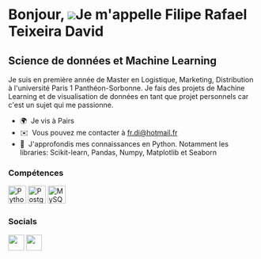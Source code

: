 Bonjour, ![](https://user-images.githubusercontent.com/18350557/176309783-0785949b-9127-417c-8b55-ab5a4333674e.gif)Je m'appelle Filipe Rafael Teixeira David
=======================================================================================================================================

Science de données et Machine Learning
------------------------------------------

Je suis en première année de Master en Logistique, Marketing, Distribution à l'université Paris 1 Panthéon-Sorbonne. Je fais des projets de Machine Learning et de visualisation de données en tant que projet personnels car c'est un sujet qui me passionne.

* 🌍  Je vis à Pairs
* ✉️  Vous pouvez me contacter à [fr.di@hotmail.fr](mailto:fr.di@hotmail.fr)
* 🧠  J'approfondis mes connaissances en Python. Notamment les libraries: Scikit-learn, Pandas, Numpy, Matplotlib et Seaborn

### Compétences


<p align="left">
<a href="https://www.python.org/" target="_blank" rel="noreferrer"><img src="https://raw.githubusercontent.com/danielcranney/readme-generator/main/public/icons/skills/python-colored.svg" width="36" height="36" alt="Python" /></a>
<a href="https://www.postgresql.org/" target="_blank" rel="noreferrer"><img src="https://raw.githubusercontent.com/danielcranney/readme-generator/main/public/icons/skills/postgresql-colored.svg" width="36" height="36" alt="PostgreSQL" /></a>
<a href="https://www.mysql.com/" target="_blank" rel="noreferrer"><img src="https://raw.githubusercontent.com/danielcranney/readme-generator/main/public/icons/skills/mysql-colored.svg" width="36" height="36" alt="MySQL" /></a>
</p>


### Socials

<p align="left"> <a href="https://www.github.com/RafaelTeixeira19" target="_blank" rel="noreferrer"><img src="https://raw.githubusercontent.com/danielcranney/readme-generator/main/public/icons/socials/github.svg" width="32" height="32" /></a> <a href="https://www.linkedin.com/in/filipe-rafael-teixeira-david-516303261/" target="_blank" rel="noreferrer"><img src="https://raw.githubusercontent.com/danielcranney/readme-generator/main/public/icons/socials/linkedin.svg" width="32" height="32" /></a></p>
